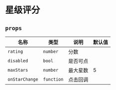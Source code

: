 # 星级评分

## `props`

| 名称		| 类型		| 说明					| 默认值 |
| ---		| ---		| ---					|--- |
| `rating`	| `number`	| 分数	| |
| `disabled`	| `bool`	| 是否可点	| |
| `maxStars`	| `number`	| 最大星数	| 5 |
| `onStarChange`	| `function`	| 点击回调	| |